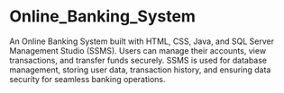 # Online_Banking_System
 An Online Banking System built with HTML, CSS, Java, and SQL Server Management Studio (SSMS). Users can manage their accounts, view transactions, and transfer funds securely. SSMS is used for database management, storing user data, transaction history, and ensuring data security for seamless banking operations.

